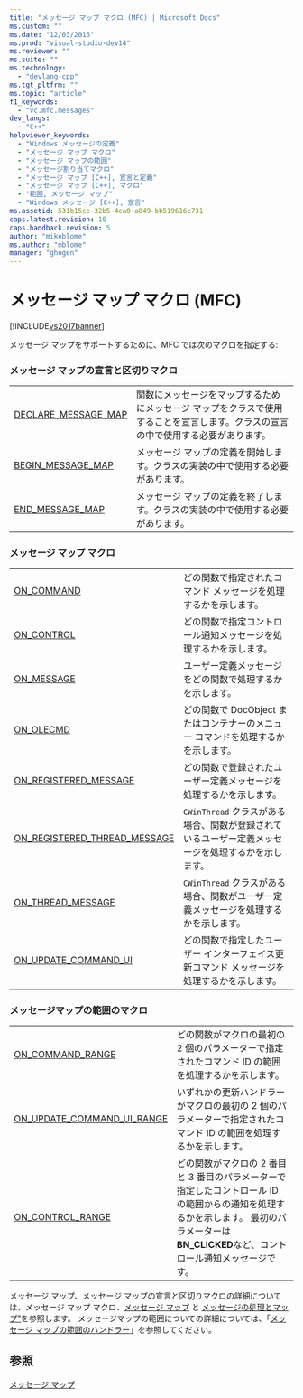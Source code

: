 ```yaml
---
title: "メッセージ マップ マクロ (MFC) | Microsoft Docs"
ms.custom: ""
ms.date: "12/03/2016"
ms.prod: "visual-studio-dev14"
ms.reviewer: ""
ms.suite: ""
ms.technology: 
  - "devlang-cpp"
ms.tgt_pltfrm: ""
ms.topic: "article"
f1_keywords: 
  - "vc.mfc.messages"
dev_langs: 
  - "C++"
helpviewer_keywords: 
  - "Windows メッセージの定義"
  - "メッセージ マップ マクロ"
  - "メッセージ マップの範囲"
  - "メッセージ割り当てマクロ"
  - "メッセージ マップ [C++], 宣言と定義"
  - "メッセージ マップ [C++], マクロ"
  - "範囲, メッセージ マップ"
  - "Windows メッセージ [C++], 宣言"
ms.assetid: 531b15ce-32b5-4ca0-a849-bb519616c731
caps.latest.revision: 10
caps.handback.revision: 5
author: "mikeblome"
ms.author: "mblome"
manager: "ghogen"
---
```

# メッセージ マップ マクロ (MFC)
[!INCLUDE[vs2017banner](../../assembler/inline/includes/vs2017banner.md)]

メッセージ マップをサポートするために、MFC では次のマクロを指定する:  
  
### メッセージ マップの宣言と区切りマクロ  
  
|||  
|-|-|  
|[DECLARE\_MESSAGE\_MAP](../Topic/DECLARE_MESSAGE_MAP.md)|関数にメッセージをマップするためにメッセージ マップをクラスで使用することを宣言します。クラスの宣言の中で使用する必要があります。|  
|[BEGIN\_MESSAGE\_MAP](../Topic/BEGIN_MESSAGE_MAP.md)|メッセージ マップの定義を開始します。クラスの実装の中で使用する必要があります。|  
|[END\_MESSAGE\_MAP](../Topic/END_MESSAGE_MAP.md)|メッセージ マップの定義を終了します。クラスの実装の中で使用する必要があります。|  
  
### メッセージ マップ マクロ  
  
|||  
|-|-|  
|[ON\_COMMAND](../Topic/ON_COMMAND.md)|どの関数で指定されたコマンド メッセージを処理するかを示します。|  
|[ON\_CONTROL](../Topic/ON_CONTROL.md)|どの関数で指定コントロール通知メッセージを処理するかを示します。|  
|[ON\_MESSAGE](../Topic/ON_MESSAGE.md)|ユーザー定義メッセージをどの関数で処理するかを示します。|  
|[ON\_OLECMD](../Topic/ON_OLECMD.md)|どの関数で DocObject またはコンテナーのメニュー コマンドを処理するかを示します。|  
|[ON\_REGISTERED\_MESSAGE](../Topic/ON_REGISTERED_MESSAGE.md)|どの関数で登録されたユーザー定義メッセージを処理するかを示します。|  
|[ON\_REGISTERED\_THREAD\_MESSAGE](../Topic/ON_REGISTERED_THREAD_MESSAGE.md)|`CWinThread` クラスがある場合、関数が登録されているユーザー定義メッセージを処理するかを示します。|  
|[ON\_THREAD\_MESSAGE](../Topic/ON_THREAD_MESSAGE.md)|`CWinThread` クラスがある場合、関数がユーザー定義メッセージを処理するかを示します。|  
|[ON\_UPDATE\_COMMAND\_UI](../Topic/ON_UPDATE_COMMAND_UI.md)|どの関数で指定したユーザー インターフェイス更新コマンド メッセージを処理するかを示します。|  
  
### メッセージマップの範囲のマクロ  
  
|||  
|-|-|  
|[ON\_COMMAND\_RANGE](../Topic/ON_COMMAND_RANGE.md)|どの関数がマクロの最初の 2 個のパラメーターで指定されたコマンド ID の範囲を処理するかを示します。|  
|[ON\_UPDATE\_COMMAND\_UI\_RANGE](../Topic/ON_UPDATE_COMMAND_UI_RANGE.md)|いずれかの更新ハンドラーがマクロの最初の 2 個のパラメーターで指定されたコマンド ID の範囲を処理するかを示します。|  
|[ON\_CONTROL\_RANGE](../Topic/ON_CONTROL_RANGE.md)|どの関数がマクロの 2 番目と 3 番目のパラメーターで指定したコントロール ID の範囲からの通知を処理するかを示します。  最初のパラメーターは **BN\_CLICKED**など、コントロール通知メッセージです。|  
  
 メッセージ マップ、メッセージ マップの宣言と区切りマクロの詳細については、メッセージ マップ マクロ、[メッセージ マップ](../../mfc/reference/message-maps-mfc.md) と [メッセージの処理とマップ"](../../mfc/message-handling-and-mapping.md)を参照します。  メッセージマップの範囲についての詳細については、「[メッセージ マップの範囲のハンドラー](../../mfc/handlers-for-message-map-ranges.md)」を参照してください。  
  
## 参照  
 [メッセージ マップ](../../mfc/reference/message-maps-mfc.md)